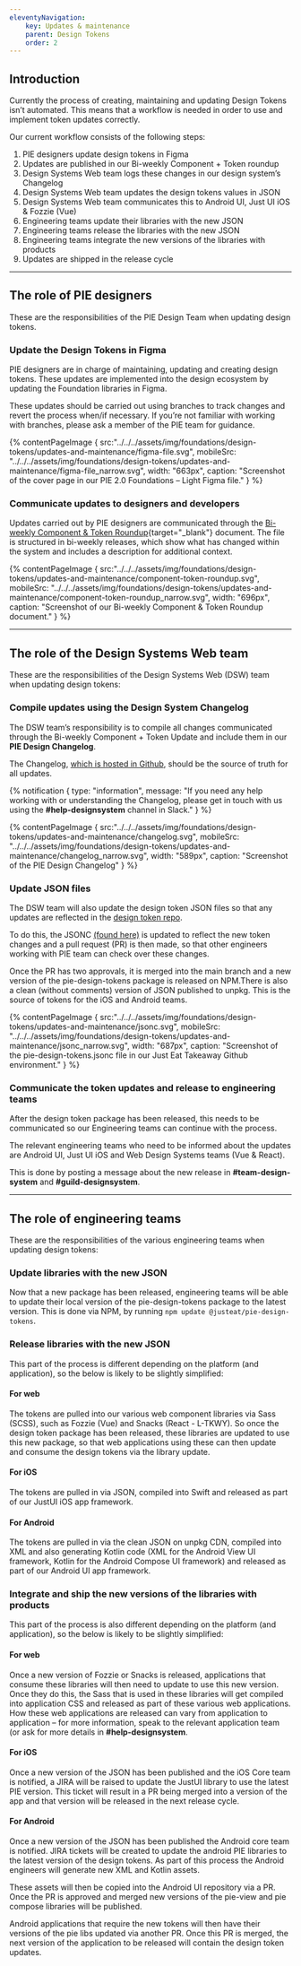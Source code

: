 ```yaml
---
eleventyNavigation:
    key: Updates & maintenance
    parent: Design Tokens
    order: 2
---
```


## Introduction

Currently the process of creating, maintaining and updating Design Tokens isn’t automated. This means that a workflow is needed in order to use and implement token updates correctly.

Our current workflow consists of the following steps:

1. PIE designers update design tokens in Figma
2. Updates are published in our Bi-weekly Component + Token roundup
3. Design Systems Web team logs these changes in our design system’s Changelog
4. Design Systems Web team updates the design tokens values in JSON
5. Design Systems Web team communicates this to Android UI, Just UI iOS & Fozzie (Vue)
6. Engineering teams update their libraries with the new JSON
7. Engineering teams release the libraries with the new JSON
8. Engineering teams integrate the new versions of the libraries with products
9. Updates are shipped in the release cycle

---

## The role of PIE designers

These are the responsibilities of the PIE Design Team when updating design tokens.

### Update the Design Tokens in Figma

PIE designers are in charge of maintaining, updating and creating design tokens. These updates are implemented into the design ecosystem by updating the Foundation libraries in Figma.

These updates should be carried out using branches to track changes and revert the process when/if necessary. If you’re not familiar with working with branches, please ask a member of the PIE team for guidance.

{% contentPageImage {
src:"../../../assets/img/foundations/design-tokens/updates-and-maintenance/figma-file.svg",
mobileSrc: "../../../assets/img/foundations/design-tokens/updates-and-maintenance/figma-file_narrow.svg",
width: "663px",
caption: "Screenshot of the cover page in our PIE 2.0 Foundations – Light Figma file."
} %}

### Communicate updates to designers and developers

Updates carried out by PIE designers are communicated through the [Bi-weekly Component & Token Roundup](https://docs.google.com/document/d/10-_Ev2GsV18ACKHYWc49qgU-LYRYToAKrlfbHKA9cOM/edit?usp=sharing){target="_blank"} document. The file is structured in bi-weekly releases, which show what has changed within the system and includes a description for additional context.

{% contentPageImage {
src:"../../../assets/img/foundations/design-tokens/updates-and-maintenance/component-token-roundup.svg",
mobileSrc: "../../../assets/img/foundations/design-tokens/updates-and-maintenance/component-token-roundup_narrow.svg",
width: "696px",
caption: "Screenshot of our Bi-weekly Component & Token Roundup document."
} %}

---

## The role of the Design Systems Web team

These are the responsibilities of the Design Systems Web (DSW) team when updating design tokens:

### Compile updates using the Design System Changelog

The DSW team’s responsibility is to compile all changes communicated through the Bi-weekly Component + Token Update and include them in our **PIE Design Changelog**.

The Changelog, [which is hosted in Github](https://github.com/justeattakeaway/pie/wiki/PIE-Design-Changelog), should be the source of truth for all updates.

{% notification {
type: "information",
message: "If you need any help working with or understanding the Changelog, please get in touch with us using the <b>#help-designsystem</b> channel in Slack."
} %}

{% contentPageImage {
src:"../../../assets/img/foundations/design-tokens/updates-and-maintenance/changelog.svg",
mobileSrc: "../../../assets/img/foundations/design-tokens/updates-and-maintenance/changelog_narrow.svg",
width: "589px",
caption: "Screenshot of the PIE Design Changelog"
} %}


### Update JSON files

The DSW team will also update the design token JSON files so that any updates are reflected in the [design token repo](https://github.com/justeat/pie-design-tokens).

To do this, the JSONC [(found here)](https://github.com/justeat/pie-design-tokens/blob/master/pie-design-tokens.jsonc) is updated to reflect the new token changes and a pull request (PR) is then made, so that other engineers working with PIE team can check over these changes.

Once the PR has two approvals, it is merged into the main branch and a new version of the pie-design-tokens package is released on NPM.There is also a clean (without comments) version of JSON published to unpkg. This is the source of tokens for the iOS and Android teams.

{% contentPageImage {
src:"../../../assets/img/foundations/design-tokens/updates-and-maintenance/jsonc.svg",
mobileSrc: "../../../assets/img/foundations/design-tokens/updates-and-maintenance/jsonc_narrow.svg",
width: "687px",
caption: "Screenshot of the pie-design-tokens.jsonc file in our Just Eat Takeaway Github environment."
} %}

### Communicate the token updates and release to engineering teams

After the design token package has been released, this needs to be communicated so our Engineering teams can continue with the process.

The relevant engineering teams who need to be informed about the updates are Android UI, Just UI iOS and Web Design Systems teams (Vue & React).

This is done by posting a message about the new release in **#team-design-system** and **#guild-designsystem**.

---

## The role of engineering teams

These are the responsibilities of the various engineering teams when updating design tokens:

### Update libraries with the new JSON

Now that a new package has been released, engineering teams will be able to update their local version of the pie-design-tokens package to the latest version.
This is done via NPM, by running `npm update @justeat/pie-design-tokens`.

### Release libraries with the new JSON

This part of the process is different depending on the platform (and application), so the below is likely to be slightly simplified:

#### For web

The tokens are pulled into our various web component libraries via Sass (SCSS), such as Fozzie (Vue) and Snacks (React - L-TKWY). So once the design token package has been released, these libraries are updated to use this new package, so that web applications using these can then update and consume the design tokens via the library update.


#### For iOS

The tokens are pulled in via JSON, compiled into Swift and released as part of our JustUI iOS app framework.

#### For Android

The tokens are pulled in via the clean JSON on unpkg CDN, compiled into XML and also generating Kotlin code (XML for the Android View UI framework, Kotlin for the Android Compose UI framework) and released as part of our Android UI app framework.

### Integrate and ship the new versions of the libraries with products

This part of the process is also different depending on the platform (and application), so the below is likely to be slightly simplified:

#### For web

Once a new version of Fozzie or Snacks is released, applications that consume these libraries will then need to update to use this new version. Once they do this, the Sass that is used in these libraries will get compiled into application CSS and released as part of these various web applications. How these web applications are released can vary from application to application – for more information, speak to the relevant application team (or ask for more details in **#help-designsystem**.

#### For iOS

Once a new version of the JSON has been published and the iOS Core team is notified, a JIRA will be raised to update the JustUI library to use the latest PIE version. This ticket will result in a PR being merged into a version of the app and that version will be released in the next release cycle.

#### For Android

Once a new version of the JSON has been published the Android core team is notified. JIRA tickets will be created to update the android PIE libraries to the latest version of the design tokens. As part of this process the Android engineers will generate new XML and Kotlin assets.

These assets will then be copied into the Android UI repository via a PR. Once the PR is approved and merged new versions of the pie-view and pie compose libraries will be published.

Android applications that require the new tokens will then have their versions of the pie libs updated via another PR. Once this PR is merged, the next version of the application to be released will contain the design token updates.

